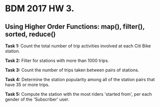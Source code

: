 # BDM 2017 HW 3.

## Using Higher Order Functions: map(), filter(), sorted, reduce()


__Task 1:__ Count the total number of trip activities involved at each Citi Bike station.

__Task 2:__ Filter for stations with more than 1000 trips.

__Task 3:__ Count the number of trips taken between pairs of stations.

__Task 4:__ Determine the station popularity among all of the station pairs that have 35 or more trips.

__Task 5:__ Compute the station with the most riders 'started from', per each gender of the 'Subscriber' user.
